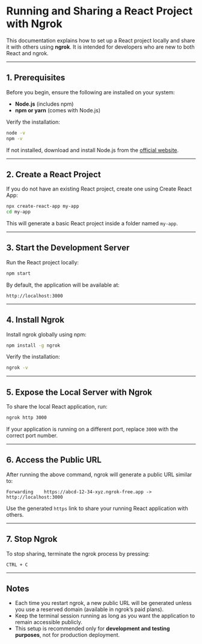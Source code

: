 # Running and Sharing a React Project with Ngrok

This documentation explains how to set up a React project locally and share it with others using **ngrok**. It is intended for developers who are new to both React and ngrok.

---

## 1. Prerequisites

Before you begin, ensure the following are installed on your system:

* **Node.js** (includes npm)
* **npm or yarn** (comes with Node.js)

Verify the installation:

```bash
node -v
npm -v
```

If not installed, download and install Node.js from the [official website](https://nodejs.org/).

---

## 2. Create a React Project

If you do not have an existing React project, create one using Create React App:

```bash
npx create-react-app my-app
cd my-app
```

This will generate a basic React project inside a folder named `my-app`.

---

## 3. Start the Development Server

Run the React project locally:

```bash
npm start
```

By default, the application will be available at:

```
http://localhost:3000
```

---

## 4. Install Ngrok

Install ngrok globally using npm:

```bash
npm install -g ngrok
```

Verify the installation:

```bash
ngrok -v
```

---

## 5. Expose the Local Server with Ngrok

To share the local React application, run:

```bash
ngrok http 3000
```

If your application is running on a different port, replace `3000` with the correct port number.

---

## 6. Access the Public URL

After running the above command, ngrok will generate a public URL similar to:

```
Forwarding    https://abcd-12-34-xyz.ngrok-free.app -> http://localhost:3000
```

Use the generated `https` link to share your running React application with others.

---

## 7. Stop Ngrok

To stop sharing, terminate the ngrok process by pressing:

```
CTRL + C
```

---

## Notes

* Each time you restart ngrok, a new public URL will be generated unless you use a reserved domain (available in ngrok’s paid plans).
* Keep the terminal session running as long as you want the application to remain accessible publicly.
* This setup is recommended only for **development and testing purposes**, not for production deployment.

